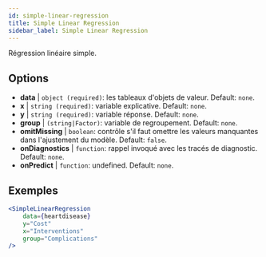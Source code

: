 ```yaml
---
id: simple-linear-regression
title: Simple Linear Regression
sidebar_label: Simple Linear Regression
---
```


Régression linéaire simple.

## Options

* __data__ | `object (required)`: les tableaux d'objets de valeur. Default: `none`.
* __x__ | `string (required)`: variable explicative. Default: `none`.
* __y__ | `string (required)`: variable réponse. Default: `none`.
* __group__ | `(string|Factor)`: variable de regroupement. Default: `none`.
* __omitMissing__ | `boolean`: contrôle s'il faut omettre les valeurs manquantes dans l'ajustement du modèle. Default: `false`.
* __onDiagnostics__ | `function`: rappel invoqué avec les tracés de diagnostic. Default: `none`.
* __onPredict__ | `function`: undefined. Default: `none`.


## Exemples

```jsx live
<SimpleLinearRegression 
    data={heartdisease} 
    y="Cost"
    x="Interventions"
    group="Complications"
/>
```


